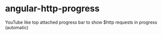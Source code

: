 # angular-http-progress
YouTube like top attached progress bar to show $http requests in progress (automatic)
